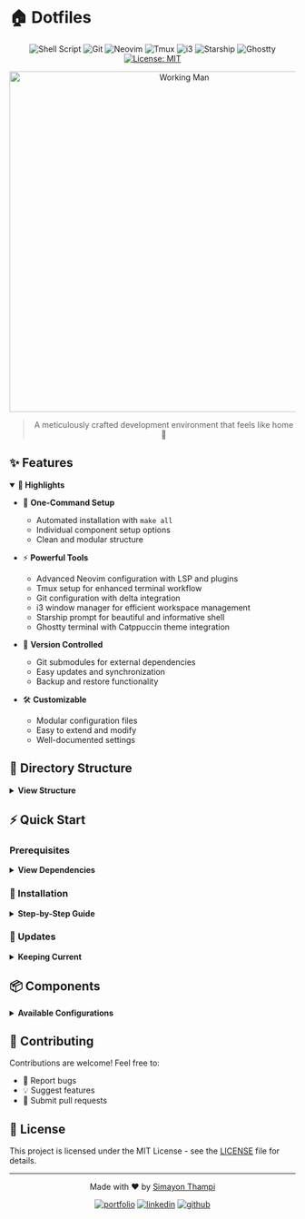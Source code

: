 # 🏠 Dotfiles

<div align="center">

![Shell Script](https://img.shields.io/badge/Shell_Script-121011?style=for-the-badge&logo=gnu-bash&logoColor=white)
![Git](https://img.shields.io/badge/GIT-E44C30?style=for-the-badge&logo=git&logoColor=white)
![Neovim](https://img.shields.io/badge/NeoVim-%2357A143.svg?&style=for-the-badge&logo=neovim&logoColor=white)
![Tmux](https://img.shields.io/badge/tmux-1BB91F?style=for-the-badge&logo=tmux&logoColor=white)
![i3](https://img.shields.io/badge/i3-222222?style=for-the-badge&logo=i3&logoColor=white)
![Starship](https://img.shields.io/badge/starship-DD0B78?style=for-the-badge&logo=starship&logoColor=white)
![Ghostty](https://img.shields.io/badge/ghostty-4D4D4D?style=for-the-badge&logo=terminal&logoColor=white)
[![License: MIT](https://img.shields.io/badge/License-MIT-yellow.svg?style=for-the-badge)](https://opensource.org/licenses/MIT)

<img src="https://github.com/Simayon/my-dotfiles/blob/master/static/working-person.gif" alt="Working Man" width="600" >

> A meticulously crafted development environment that feels like home 🏡

</div>

## ✨ Features

<details open>
<summary><b>🎯 Highlights</b></summary>

- 🚀 **One-Command Setup**
  - Automated installation with `make all`
  - Individual component setup options
  - Clean and modular structure

- ⚡ **Powerful Tools**
  - Advanced Neovim configuration with LSP and plugins
  - Tmux setup for enhanced terminal workflow
  - Git configuration with delta integration
  - i3 window manager for efficient workspace management
  - Starship prompt for beautiful and informative shell
  - Ghostty terminal with Catppuccin theme integration

- 🔄 **Version Controlled**
  - Git submodules for external dependencies
  - Easy updates and synchronization
  - Backup and restore functionality

- 🛠️ **Customizable**
  - Modular configuration files
  - Easy to extend and modify
  - Well-documented settings

</details>

## 📁 Directory Structure

<details>
<summary><b>View Structure</b></summary>

```
.
├── 📁 configs/           Configuration files
│   ├── 🔧 git/          Git configuration
│   │   ├── config       Core git settings
│   │   └── template     Commit templates
│   ├── 📝 nvim/         Neovim configuration
│   │   ├── init.lua     Entry point
│   │   └── lua/         Modular configs
│   ├── 🖥️  tmux/         Tmux configuration
│   │   ├── tmux.conf    Main config
│   │   └── scripts/     Helper scripts
│   ├── 🪟 i3/           i3 window manager
│   │   └── config       i3 configuration
│   └── 🚀 starship/     Starship prompt
│       └── starship.toml Configuration
├── 🛠️ scripts/          Setup scripts
├── 📋 Makefile          Installation automation
└── 📘 README.md         Documentation
```

</details>

## ⚡ Quick Start

### Prerequisites

<details>
<summary><b>View Dependencies</b></summary>

**Core Requirements:**
- git >= 2.30.0
- neovim >= 0.9.0
- tmux >= 3.2
- i3 >= 4.20
- starship >= 1.14.0
- make
- npm >= 7.0.0

**Optional Tools:**
- delta (for git diffs)
- cmatrix (for animations)
- markdownlint-cli (for markdown)

**Required for Neovim:**
- fzf (required for file searching)
- ripgrep (required for file searching)
- fd-find (required for file navigation)

</details>

### 🚀 Installation

<details>
<summary><b>Step-by-Step Guide</b></summary>

1. **Clone the Repository**
   ```bash
   git clone --recursive https://github.com/Simayon/dotfiles.git
   cd dotfiles
   ```

2. **Install Everything**
   ```bash
   make all
   ```

   Or choose specific components:
   ```bash
   make git-setup    # Git configuration
   make nvim-setup   # Neovim setup
   make tmux-setup   # Tmux configuration
   make i3-setup     # i3 window manager
   make starship-setup # Starship prompt
   ```

3. **Verify Installation**
   ```bash
   make test        # Run tests
   make doctor      # Check health
   ```

</details>

### 🔄 Updates

<details>
<summary><b>Keeping Current</b></summary>

```bash
# Update everything
make update

# Update specific components
make update-nvim
make update-tmux
make update-i3
make update-starship
```

</details>

## 📦 Components

<details>
<summary><b>Available Configurations</b></summary>

### 🔧 Git Configuration
- Delta integration for better diffs
- Custom commit templates
- Useful aliases and hooks
- [Learn more](./configs/git/README.md)

### 📝 Neovim Setup
- Modern IDE features
- Custom plugins and themes
- LSP integration
- [Learn more](./configs/nvim/README.md)

### 🖥️ Tmux Configuration
- Intuitive key bindings
- Status line customization
- Session management
- [Learn more](./configs/tmux/README.md)

### 🪟 i3 Window Manager
- Efficient workspace management
- Custom key bindings
- [Learn more](./configs/i3/README.md)

### 🚀 Starship Prompt
- Beautiful and informative shell
- Customizable configuration
- [Learn more](./configs/starship/README.md)

</details>

## 🤝 Contributing

Contributions are welcome! Feel free to:
- 🐛 Report bugs
- 💡 Suggest features
- 🔀 Submit pull requests

## 📝 License

This project is licensed under the MIT License - see the [LICENSE](LICENSE) file for details.

---

<div align="center">
<p>Made with ❤️ by <a href="https://simayonthampi.me">Simayon Thampi</a></p>

[![portfolio](https://img.shields.io/badge/Portfolio-255E63?style=for-the-badge&logo=About.me&logoColor=white)](https://simayonthampi.me)
[![linkedin](https://img.shields.io/badge/LinkedIn-0077B5?style=for-the-badge&logo=linkedin&logoColor=white)](https://www.linkedin.com/in/simayonthampi)
[![github](https://img.shields.io/badge/GitHub-100000?style=for-the-badge&logo=github&logoColor=white)](https://github.com/simayon)

</div>
